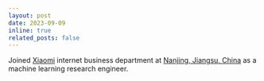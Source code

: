 ```yaml
---
layout: post
date: 2023-09-09
inline: true
related_posts: false
---
```


Joined [Xiaomi](https://www.mi.com) internet business department at [Nanjing, Jiangsu, China](https://www.bing.com/maps?&ty=18&q=Xiaomi%20East%20China%20Headquarters&ss=ypid.4067x17940781823802936259&mb=31.976237~118.686708~31.967009~118.723336&description=Nanjing%2C%20JIANGSU&cardbg=%23768DF1&dt=1756836000000&tt=Xiaomi%20East%20China%20Headquarters&tsts0=%2526ty%253D18%2526q%253DXiaomi%252520East%252520China%252520Headquarters%2526ss%253Dypid.4067x17940781823802936259%2526mb%253D31.976237~118.686708~31.967009~118.723336%2526description%253DNanjing%25252C%252520JIANGSU%2526cardbg%253D%252523768DF1%2526dt%253D1756836000000&tstt0=Xiaomi%20East%20China%20Headquarters&cp=31.971623~118.705022&lvl=16&pi=0&ftst=0&ftics=False&v=2&sV=2&form=S00027) as a machine learning research engineer.
